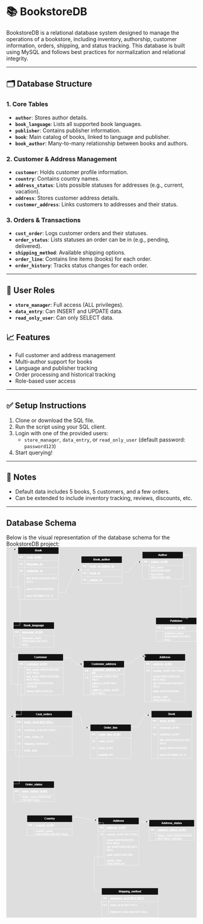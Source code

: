 

# 📚 BookstoreDB

BookstoreDB is a relational database system designed to manage the operations of a bookstore, including inventory, authorship, customer information, orders, shipping, and status tracking. This database is built using MySQL and follows best practices for normalization and relational integrity.

---

## 🗂️ Database Structure

### **1. Core Tables**
- **`author`**: Stores author details.
- **`book_language`**: Lists all supported book languages.
- **`publisher`**: Contains publisher information.
- **`book`**: Main catalog of books, linked to language and publisher.
- **`book_author`**: Many-to-many relationship between books and authors.

### **2. Customer & Address Management**
- **`customer`**: Holds customer profile information.
- **`country`**: Contains country names.
- **`address_status`**: Lists possible statuses for addresses (e.g., current, vacation).
- **`address`**: Stores customer address details.
- **`customer_address`**: Links customers to addresses and their status.

### **3. Orders & Transactions**
- **`cust_order`**: Logs customer orders and their statuses.
- **`order_status`**: Lists statuses an order can be in (e.g., pending, delivered).
- **`shipping_method`**: Available shipping options.
- **`order_line`**: Contains line items (books) for each order.
- **`order_history`**: Tracks status changes for each order.

---

## 🔐 User Roles

- **`store_manager`**: Full access (ALL privileges).
- **`data_entry`**: Can INSERT and UPDATE data.
- **`read_only_user`**: Can only SELECT data.



## 📈 Features

- Full customer and address management
- Multi-author support for books
- Language and publisher tracking
- Order processing and historical tracking
- Role-based user access

---

## ✅ Setup Instructions

1. Clone or download the SQL file.
2. Run the script using your SQL client.
3. Login with one of the provided users:
   - `store_manager`, `data_entry`, or `read_only_user` (default password: `password123`)
4. Start querying!

---

## 📝 Notes

- Default data includes 5 books, 5 customers, and a few orders.
- Can be extended to include inventory tracking, reviews, discounts, etc.

---


## Database Schema

Below is the visual representation of the database schema for the BookstoreDB project:
![BookstoreDB Schema](https://github.com/Currybroketherecord/BookStore/blob/main/BOOKSTORE%20SCHEMA.drawio.png)

